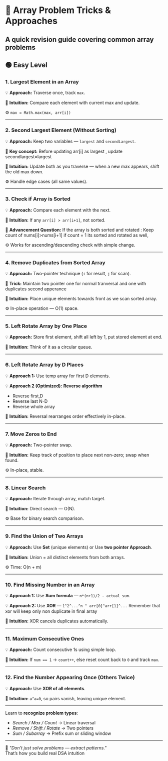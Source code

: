 # 🚀 Array Problem Tricks & Approaches

A quick revision guide covering common array problems 
---

## 🟢 Easy Level

### 1. Largest Element in an Array

💡 **Approach:** Traverse once, track `max`.

🧠 **Intuition:** Compare each element with current max and update.

⚙️ `max = Math.max(max, arr[i])`

---

### 2. Second Largest Element (Without Sorting)

💡 **Approach:** Keep two variables — `largest` and `secondLargest`.

🔗 **Key concept:** Before updating arr[i] as largest , update secondlargest=largest 

🧠 **Intuition:** Update both as you traverse — when a new max appears, shift the old max down.

⚙️ Handle edge cases (all same values).

---

### 3. Check if Array is Sorted

💡 **Approach:** Compare each element with the next.

🧠 **Intuition:** If any `arr[i] > arr[i+1]`, not sorted.

🔗 **Advancement Question:** If the array is both sorted and rotated : Keep count of 
nums[i]>nums[i+1] if count = 1 its sorted and rotated as well, 

⚙️ Works for ascending/descending check with simple change.

---

### 4. Remove Duplicates from Sorted Array

💡 **Approach:** Two-pointer technique (`i` for result, `j` for scan).

🔗 **Trick:** Maintain two pointer one for normal tranversal and one with duplicates second apperance

🧠 **Intuition:** Place unique elements towards front as we scan sorted array.

⚙️ In-place operation — O(1) space.

---

### 5. Left Rotate Array by One Place

💡 **Approach:** Store first element, shift all left by 1, put stored element at end.

🧠 **Intuition:** Think of it as a circular queue.

---

### 6. Left Rotate Array by D Places

💡 **Approach 1:** Use temp array for first D elements.

💡 **Approach 2 (Optimized):** **Reverse algorithm**  
   - Reverse first,D
   - Reverse last N-D  
   - Reverse whole array
     
🧠 **Intuition:** Reversal rearranges order effectively in-place.

---

### 7. Move Zeros to End

💡 **Approach:** Two-pointer swap.

🧠 **Intuition:** Keep track of position to place next non-zero; swap when found.

⚙️ In-place, stable.

---

### 8. Linear Search

💡 **Approach:** Iterate through array, match target.

🧠 **Intuition:** Direct search — O(N).

⚙️ Base for binary search comparison.

---

### 9. Find the Union of Two Arrays

💡 **Approach:** Use **Set** (unique elements) or Use **two pointer Approach**.  

🧠 **Intuition:** Union = all distinct elements from both arrays.

⚙️ Time: O(n + m)

---

### 10. Find Missing Number in an Array

💡 **Approach 1:** Use **Sum formula** — `n*(n+1)/2 - actual_sum`.

💡 **Approach 2:** Use **XOR** — `1^2^...^n ^ arr[0]^arr[1]^...` Remember that xor will keep only non duplicate in final array 

🧠 **Intuition:** XOR cancels duplicates automatically.

---

### 11. Maximum Consecutive Ones

💡 **Approach:** Count consecutive 1s using simple loop.

🧠 **Intuition:** If `num == 1` → `count++`, else reset count back to `0` and track `max`.

---

### 12. Find the Number Appearing Once (Others Twice)

💡 **Approach:** Use **XOR of all elements**.

🧠 **Intuition:** `a^a=0`, so pairs vanish, leaving unique element.

--- 

Learn to **recognize problem types**:
- *Search / Max / Count* → Linear traversal  
- *Remove / Shift / Rotate* → Two pointers  
- *Sum / Subarray* → Prefix sum or sliding window  

---


🧠 *"Don’t just solve problems — extract patterns."*  
That’s how you build real DSA intuition 
